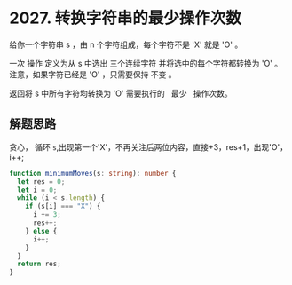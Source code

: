# 2027. 转换字符串的最少操作次数

给你一个字符串 s ，由 n 个字符组成，每个字符不是 'X' 就是 'O' 。

一次 操作 定义为从 s 中选出 三个连续字符 并将选中的每个字符都转换为 'O' 。注意，如果字符已经是 'O' ，只需要保持 不变 。

返回将 s 中所有字符均转换为 'O' 需要执行的   最少   操作次数。

## 解题思路

贪心， 循环 `s`,出现第一个'X'，不再关注后两位内容，直接+3，res+1，出现'O'，i++;

```typescript
function minimumMoves(s: string): number {
  let res = 0;
  let i = 0;
  while (i < s.length) {
    if (s[i] === "X") {
      i += 3;
      res++;
    } else {
      i++;
    }
  }
  return res;
}
```
